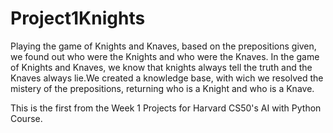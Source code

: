 # Project1Knights
Playing the game of Knights and Knaves, based on the prepositions given, we found out who were the Knights and who were the Knaves.
In the game of Knights and Knaves, we know that knights always tell the truth and the Knaves always lie.We created a knowledge base,
with wich we resolved the mistery of the prepositions, returning who is a Knight and who is a Knave.

This is the first from the Week 1 Projects for Harvard CS50's AI with Python Course.
